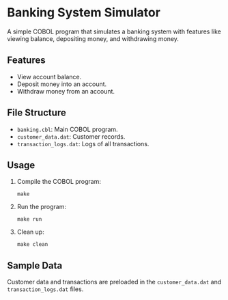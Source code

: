 # Banking System Simulator

A simple COBOL program that simulates a banking system with features like viewing balance, depositing money, and withdrawing money.

## Features
- View account balance.
- Deposit money into an account.
- Withdraw money from an account.

## File Structure
- `banking.cbl`: Main COBOL program.
- `customer_data.dat`: Customer records.
- `transaction_logs.dat`: Logs of all transactions.

## Usage
1. Compile the COBOL program:
   ```
   make
   ```
2. Run the program:
   ```
   make run
   ```
3. Clean up:
   ```
   make clean
   ```

## Sample Data
Customer data and transactions are preloaded in the `customer_data.dat` and `transaction_logs.dat` files.

